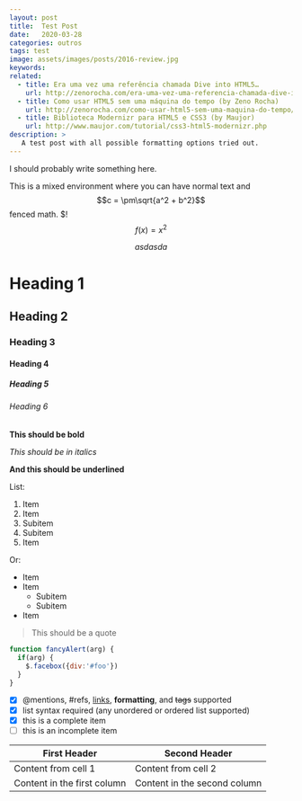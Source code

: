 ```yaml
---
layout: post
title:  Test Post
date:   2020-03-28
categories: outros
tags: test
image: assets/images/posts/2016-review.jpg
keywords:
related:
  - title: Era uma vez uma referência chamada Dive into HTML5…
    url: http://zenorocha.com/era-uma-vez-uma-referencia-chamada-dive-into-html5/
  - title: Como usar HTML5 sem uma máquina do tempo (by Zeno Rocha)
    url: http://zenorocha.com/como-usar-html5-sem-uma-maquina-do-tempo/
  - title: Biblioteca Modernizr para HTML5 e CSS3 (by Maujor)
    url: http://www.maujor.com/tutorial/css3-html5-modernizr.php
description: >
   A test post with all possible formatting options tried out.
---
```


I should probably write something here.

This is a mixed environment where you can have normal text and $$c = \pm\sqrt{a^2 + b^2}$$ fenced math. \$!
$$ f(x) = x^2 $$


$$
asdasda
$$

# Heading 1
## Heading 2
### Heading 3
#### Heading 4
##### Heading 5
###### Heading 6

**This should be bold**

*This should be in italics*

__And this should be underlined__

List:
1. Item
1. Item
  1. Subitem
  1. Subitem
1. Item

Or:
- Item
- Item
  - Subitem
  - Subitem
- Item

> This should be a quote

```javascript
function fancyAlert(arg) {
  if(arg) {
    $.facebox({div:'#foo'})
  }
}
```

- [x] @mentions, #refs, [links](), **formatting**, and <del>tags</del> supported
- [x] list syntax required (any unordered or ordered list supported)
- [x] this is a complete item
- [ ] this is an incomplete item

First Header | Second Header
------------ | -------------
Content from cell 1 | Content from cell 2
Content in the first column | Content in the second column